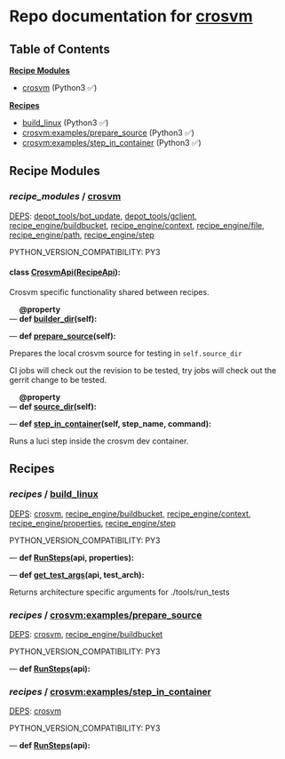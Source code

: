 <!--- AUTOGENERATED BY `./recipes.py test train` -->
# Repo documentation for [crosvm](https://chromium.googlesource.com/crosvm/crosvm.git)
## Table of Contents

**[Recipe Modules](#Recipe-Modules)**
  * [crosvm](#recipe_modules-crosvm) (Python3 ✅)

**[Recipes](#Recipes)**
  * [build_linux](#recipes-build_linux) (Python3 ✅)
  * [crosvm:examples/prepare_source](#recipes-crosvm_examples_prepare_source) (Python3 ✅)
  * [crosvm:examples/step_in_container](#recipes-crosvm_examples_step_in_container) (Python3 ✅)
## Recipe Modules

### *recipe_modules* / [crosvm](/infra/recipe_modules/crosvm)

[DEPS](/infra/recipe_modules/crosvm/__init__.py#7): [depot\_tools/bot\_update][depot_tools/recipe_modules/bot_update], [depot\_tools/gclient][depot_tools/recipe_modules/gclient], [recipe\_engine/buildbucket][recipe_engine/recipe_modules/buildbucket], [recipe\_engine/context][recipe_engine/recipe_modules/context], [recipe\_engine/file][recipe_engine/recipe_modules/file], [recipe\_engine/path][recipe_engine/recipe_modules/path], [recipe\_engine/step][recipe_engine/recipe_modules/step]

PYTHON_VERSION_COMPATIBILITY: PY3

#### **class [CrosvmApi](/infra/recipe_modules/crosvm/api.py#10)([RecipeApi][recipe_engine/wkt/RecipeApi]):**

Crosvm specific functionality shared between recipes.

&emsp; **@property**<br>&mdash; **def [builder\_dir](/infra/recipe_modules/crosvm/api.py#17)(self):**

&mdash; **def [prepare\_source](/infra/recipe_modules/crosvm/api.py#21)(self):**

Prepares the local crosvm source for testing in `self.source_dir`

CI jobs will check out the revision to be tested, try jobs will check out the gerrit
change to be tested.

&emsp; **@property**<br>&mdash; **def [source\_dir](/infra/recipe_modules/crosvm/api.py#13)(self):**

&mdash; **def [step\_in\_container](/infra/recipe_modules/crosvm/api.py#41)(self, step_name, command):**

Runs a luci step inside the crosvm dev container.
## Recipes

### *recipes* / [build\_linux](/infra/recipes/build_linux.py)

[DEPS](/infra/recipes/build_linux.py#11): [crosvm](#recipe_modules-crosvm), [recipe\_engine/buildbucket][recipe_engine/recipe_modules/buildbucket], [recipe\_engine/context][recipe_engine/recipe_modules/context], [recipe\_engine/properties][recipe_engine/recipe_modules/properties], [recipe\_engine/step][recipe_engine/recipe_modules/step]

PYTHON_VERSION_COMPATIBILITY: PY3

&mdash; **def [RunSteps](/infra/recipes/build_linux.py#35)(api, properties):**

&mdash; **def [get\_test\_args](/infra/recipes/build_linux.py#22)(api, test_arch):**

Returns architecture specific arguments for ./tools/run_tests
### *recipes* / [crosvm:examples/prepare\_source](/infra/recipe_modules/crosvm/examples/prepare_source.py)

[DEPS](/infra/recipe_modules/crosvm/examples/prepare_source.py#12): [crosvm](#recipe_modules-crosvm), [recipe\_engine/buildbucket][recipe_engine/recipe_modules/buildbucket]

PYTHON_VERSION_COMPATIBILITY: PY3

&mdash; **def [RunSteps](/infra/recipe_modules/crosvm/examples/prepare_source.py#18)(api):**
### *recipes* / [crosvm:examples/step\_in\_container](/infra/recipe_modules/crosvm/examples/step_in_container.py)

[DEPS](/infra/recipe_modules/crosvm/examples/step_in_container.py#7): [crosvm](#recipe_modules-crosvm)

PYTHON_VERSION_COMPATIBILITY: PY3

&mdash; **def [RunSteps](/infra/recipe_modules/crosvm/examples/step_in_container.py#12)(api):**

[depot_tools/recipe_modules/bot_update]: https://chromium.googlesource.com/chromium/tools/depot_tools.git/+/8a87603683bda769d437e48cc1a7494a2e237ead/recipes/README.recipes.md#recipe_modules-bot_update
[depot_tools/recipe_modules/gclient]: https://chromium.googlesource.com/chromium/tools/depot_tools.git/+/8a87603683bda769d437e48cc1a7494a2e237ead/recipes/README.recipes.md#recipe_modules-gclient
[recipe_engine/recipe_modules/buildbucket]: https://chromium.googlesource.com/infra/luci/recipes-py.git/+/7b42800366a15f34b28e62f6bcb1cddcb2206db0/README.recipes.md#recipe_modules-buildbucket
[recipe_engine/recipe_modules/context]: https://chromium.googlesource.com/infra/luci/recipes-py.git/+/7b42800366a15f34b28e62f6bcb1cddcb2206db0/README.recipes.md#recipe_modules-context
[recipe_engine/recipe_modules/file]: https://chromium.googlesource.com/infra/luci/recipes-py.git/+/7b42800366a15f34b28e62f6bcb1cddcb2206db0/README.recipes.md#recipe_modules-file
[recipe_engine/recipe_modules/path]: https://chromium.googlesource.com/infra/luci/recipes-py.git/+/7b42800366a15f34b28e62f6bcb1cddcb2206db0/README.recipes.md#recipe_modules-path
[recipe_engine/recipe_modules/properties]: https://chromium.googlesource.com/infra/luci/recipes-py.git/+/7b42800366a15f34b28e62f6bcb1cddcb2206db0/README.recipes.md#recipe_modules-properties
[recipe_engine/recipe_modules/step]: https://chromium.googlesource.com/infra/luci/recipes-py.git/+/7b42800366a15f34b28e62f6bcb1cddcb2206db0/README.recipes.md#recipe_modules-step
[recipe_engine/wkt/RecipeApi]: https://chromium.googlesource.com/infra/luci/recipes-py.git/+/7b42800366a15f34b28e62f6bcb1cddcb2206db0/recipe_engine/recipe_api.py#883

